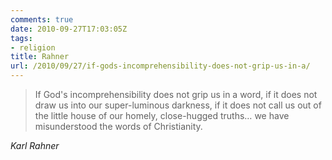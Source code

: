 ```yaml
---
comments: true
date: 2010-09-27T17:03:05Z
tags:
- religion
title: Rahner
url: /2010/09/27/if-gods-incomprehensibility-does-not-grip-us-in-a/
---
```


<blockquote class="big">If God's incomprehensibility does not grip us in a word, if it does not draw us into our super-luminous darkness, if it does not call us out of the little house of our homely, close-hugged truths&hellip; we have misunderstood the words of Christianity.</blockquote>

<cite class="big">Karl Rahner</cite>



